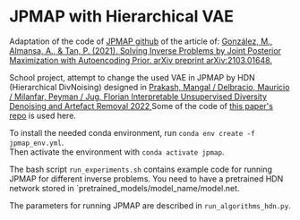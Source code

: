 # JPMAP with Hierarchical VAE

Adaptation of the code of [JPMAP github](https://github.com/mago876/JPMAP) of the article of:
[González, M., Almansa, A., & Tan, P. (2021). Solving Inverse Problems by Joint Posterior Maximization with Autoencoding Prior. arXiv preprint arXiv:2103.01648.](https://arxiv.org/abs/2103.01648)  

School project, attempt to change the used VAE in JPMAP by HDN (Hierarchical DivNoising) designed in [Prakash, Mangal / Delbracio, Mauricio / Milanfar, Peyman / Jug, Florian 
Interpretable Unsupervised Diversity Denoising and Artefact Removal 
2022 ](https://arxiv.org/pdf/2104.01374.pdf)
Some of the code of [this paper's repo](https://github.com/juglab/HDN) is used here.

To install the needed conda environment, run `conda env create -f jpmap_env.yml`.  
Then activate the environment with `conda activate jpmap`.  

The bash script `run_experiments.sh` contains example code for running JPMAP for different inverse problems.  You need 
to have a pretrained HDN network stored in `pretrained_models/model_name/model.net.

The parameters for running JPMAP are described in `run_algorithms_hdn.py`.
